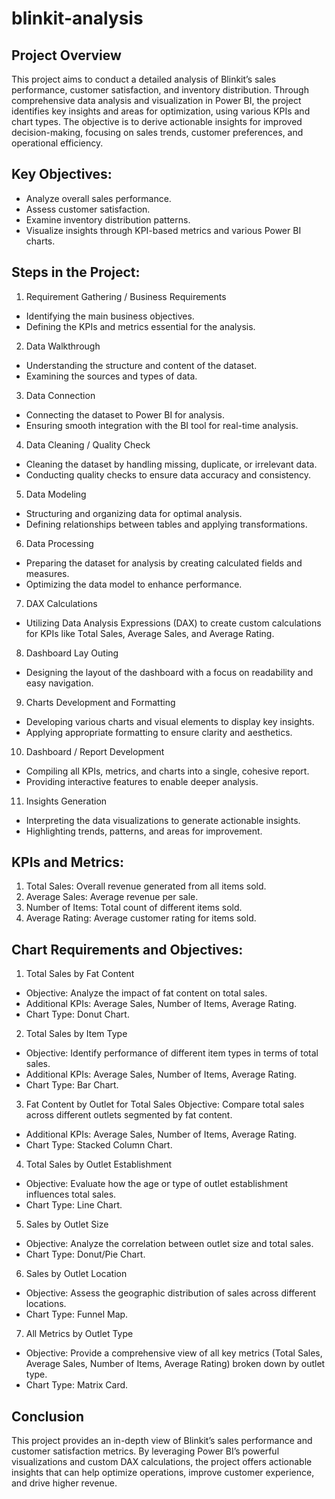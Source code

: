 # blinkit-analysis

## Project Overview

This project aims to conduct a detailed analysis of Blinkit’s sales performance, customer satisfaction, and inventory distribution. Through comprehensive data analysis and visualization in Power BI, the project identifies key insights and areas for optimization, using various KPIs and chart types. The objective is to derive actionable insights for improved decision-making, focusing on sales trends, customer preferences, and operational efficiency.

## Key Objectives:

* Analyze overall sales performance.
* Assess customer satisfaction.
* Examine inventory distribution patterns.
* Visualize insights through KPI-based metrics and various Power BI charts.

## Steps in the Project:

1. Requirement Gathering / Business Requirements
* Identifying the main business objectives.
* Defining the KPIs and metrics essential for the analysis.
2. Data Walkthrough
* Understanding the structure and content of the dataset.
* Examining the sources and types of data.
3. Data Connection
* Connecting the dataset to Power BI for analysis.
* Ensuring smooth integration with the BI tool for real-time analysis.
4. Data Cleaning / Quality Check
* Cleaning the dataset by handling missing, duplicate, or irrelevant data.
* Conducting quality checks to ensure data accuracy and consistency.
5. Data Modeling
* Structuring and organizing data for optimal analysis.
* Defining relationships between tables and applying transformations.
6. Data Processing
* Preparing the dataset for analysis by creating calculated fields and measures.
* Optimizing the data model to enhance performance.
7. DAX Calculations
* Utilizing Data Analysis Expressions (DAX) to create custom calculations for KPIs like Total Sales, Average Sales, and Average Rating.
8. Dashboard Lay Outing
* Designing the layout of the dashboard with a focus on readability and easy navigation.
9. Charts Development and Formatting
* Developing various charts and visual elements to display key insights.
* Applying appropriate formatting to ensure clarity and aesthetics.
10. Dashboard / Report Development
* Compiling all KPIs, metrics, and charts into a single, cohesive report.
* Providing interactive features to enable deeper analysis.
11. Insights Generation
* Interpreting the data visualizations to generate actionable insights.
* Highlighting trends, patterns, and areas for improvement.

## KPIs and Metrics:

1. Total Sales: Overall revenue generated from all items sold.
2. Average Sales: Average revenue per sale.
3. Number of Items: Total count of different items sold.
4. Average Rating: Average customer rating for items sold.


## Chart Requirements and Objectives:

1. Total Sales by Fat Content
* Objective: Analyze the impact of fat content on total sales.
* Additional KPIs: Average Sales, Number of Items, Average Rating.
* Chart Type: Donut Chart.

2. Total Sales by Item Type
* Objective: Identify performance of different item types in terms of total sales.
* Additional KPIs: Average Sales, Number of Items, Average Rating.
* Chart Type: Bar Chart.

3. Fat Content by Outlet for Total Sales
Objective: Compare total sales across different outlets segmented by fat content.
* Additional KPIs: Average Sales, Number of Items, Average Rating.
* Chart Type: Stacked Column Chart.

4. Total Sales by Outlet Establishment
* Objective: Evaluate how the age or type of outlet establishment influences total sales.
* Chart Type: Line Chart.

5. Sales by Outlet Size
* Objective: Analyze the correlation between outlet size and total sales.
* Chart Type: Donut/Pie Chart.

6. Sales by Outlet Location
* Objective: Assess the geographic distribution of sales across different locations.
* Chart Type: Funnel Map.

7. All Metrics by Outlet Type
* Objective: Provide a comprehensive view of all key metrics (Total Sales, Average Sales, Number of Items, Average Rating) broken down by outlet type.
* Chart Type: Matrix Card.

## Conclusion

This project provides an in-depth view of Blinkit’s sales performance and customer satisfaction metrics. By leveraging Power BI’s powerful visualizations and custom DAX calculations, the project offers actionable insights that can help optimize operations, improve customer experience, and drive higher revenue.
